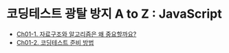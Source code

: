 # 코딩테스트 광탈 방지 A to Z : JavaScript

- [Ch01-1. 자료구조와 알고리즘은 왜 중요할까요?](./Ch01-1.md)
- [Ch01-2. 코딩테스트 준비 방법](./Ch01-2.md)
